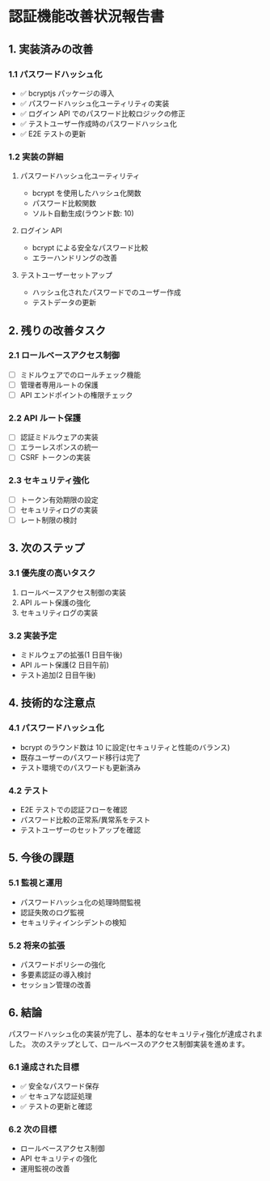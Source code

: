 # 認証機能改善状況報告書

## 1. 実装済みの改善

### 1.1 パスワードハッシュ化

- ✅ bcryptjs パッケージの導入
- ✅ パスワードハッシュ化ユーティリティの実装
- ✅ ログイン API でのパスワード比較ロジックの修正
- ✅ テストユーザー作成時のパスワードハッシュ化
- ✅ E2E テストの更新

### 1.2 実装の詳細

1. パスワードハッシュ化ユーティリティ

   - bcrypt を使用したハッシュ化関数
   - パスワード比較関数
   - ソルト自動生成(ラウンド数: 10)

2. ログイン API

   - bcrypt による安全なパスワード比較
   - エラーハンドリングの改善

3. テストユーザーセットアップ
   - ハッシュ化されたパスワードでのユーザー作成
   - テストデータの更新

## 2. 残りの改善タスク

### 2.1 ロールベースアクセス制御

- [ ] ミドルウェアでのロールチェック機能
- [ ] 管理者専用ルートの保護
- [ ] API エンドポイントの権限チェック

### 2.2 API ルート保護

- [ ] 認証ミドルウェアの実装
- [ ] エラーレスポンスの統一
- [ ] CSRF トークンの実装

### 2.3 セキュリティ強化

- [ ] トークン有効期限の設定
- [ ] セキュリティログの実装
- [ ] レート制限の検討

## 3. 次のステップ

### 3.1 優先度の高いタスク

1. ロールベースアクセス制御の実装
2. API ルート保護の強化
3. セキュリティログの実装

### 3.2 実装予定

- ミドルウェアの拡張(1 日目午後)
- API ルート保護(2 日目午前)
- テスト追加(2 日目午後)

## 4. 技術的な注意点

### 4.1 パスワードハッシュ化

- bcrypt のラウンド数は 10 に設定(セキュリティと性能のバランス)
- 既存ユーザーのパスワード移行は完了
- テスト環境でのパスワードも更新済み

### 4.2 テスト

- E2E テストでの認証フローを確認
- パスワード比較の正常系/異常系をテスト
- テストユーザーのセットアップを確認

## 5. 今後の課題

### 5.1 監視と運用

- パスワードハッシュ化の処理時間監視
- 認証失敗のログ監視
- セキュリティインシデントの検知

### 5.2 将来の拡張

- パスワードポリシーの強化
- 多要素認証の導入検討
- セッション管理の改善

## 6. 結論

パスワードハッシュ化の実装が完了し、基本的なセキュリティ強化が達成されました。
次のステップとして、ロールベースのアクセス制御実装を進めます。

### 6.1 達成された目標

- ✅ 安全なパスワード保存
- ✅ セキュアな認証処理
- ✅ テストの更新と確認

### 6.2 次の目標

- ロールベースアクセス制御
- API セキュリティの強化
- 運用監視の改善
